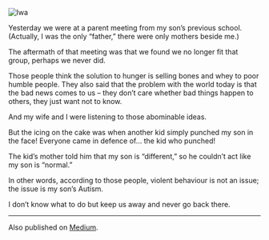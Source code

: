 ![Iwa](//cacilhas.info/img/iwa.png)

Yesterday we were at a parent meeting from my son’s previous school. (Actually, I was the only “father,” there were only mothers beside me.)

The aftermath of that meeting was that we found we no longer fit that group, perhaps we never did.

Those people think the solution to hunger is selling bones and whey to poor humble people. They also said that the problem with the world today is that the bad news comes to us – they don’t care whether bad things happen to others, they just want not to know.

And my wife and I were listening to those abominable ideas.

But the icing on the cake was when another kid simply punched my son in the face! Everyone came in defence of… the kid who punched!

The kid’s mother told him that my son is “different,” so he couldn’t act like my son is “normal.”

In other words, according to those people, violent behaviour is not an issue; the issue is my son’s Autism.

I don’t know what to do but keep us away and never go back there.

* * *

Also published on [Medium](https://cacilhas.medium.com/we-dont-fit-9edf7584c29b).
